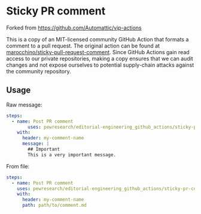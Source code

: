 # Sticky PR comment

Forked from https://github.com/Automattic/vip-actions

This is a copy of an MIT-licensed community GitHub Action that formats a comment to a pull request. The original action can be found at [marocchino/sticky-pull-request-comment](https://github.com/marocchino/sticky-pull-request-comment/tree/v2.9.0). Since GitHub Actions gain read access to our private repositories, making a copy ensures that we can audit changes and not expose ourselves to potential supply-chain attacks against the community repository.

## Usage

Raw message:

```yaml
steps:
  - name: Post PR comment
        uses: pewresearch/editorial-engineering_github_actions/sticky-pr-comment@trunk
    with:
      header: my-comment-name
      message: |
        ## Important
        This is a very important message.
```

From file:

```yaml
steps:
  - name: Post PR comment
    uses: pewresearch/editorial-engineering_github_actions/sticky-pr-comment@trunk
    with:
      header: my-comment-name
      path: path/to/comment.md
```
